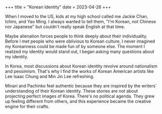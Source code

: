 +++
title = "Korean Identity"
date = 2023-04-26
+++

When I moved to the US, kids at my high school called me Jackie Chan, Ichiro, and Yao Ming. I always wanted to tell them, "I'm Korean, not Chinese nor Japanese" but couldn't really speak English at that time.

Maybe alienation forces people to think deeply about their individuality. Before I met people who were oblivious to Korean culture, I never imagined my Koreanness could be made fun of by someone else. The moment I realized my identity would stand out, I began asking many questions about my identity.

In Korea, most discussions about Korean identity revolve around nationalism and pessimism. That's why I find the works of Korean American artists like Lee Isaac Chung and Min Jin Lee refreshing.

Minari and Pachinko feel authentic because they are inspired by the writers' understanding of their Korean identity. These stories are not about projecting perfect images of Korea. There's no political agenda. They grew up feeling different from others, and this experience became the creative engine for their crafts.